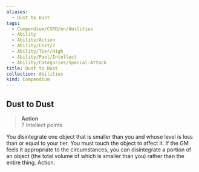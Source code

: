 ```yaml
---
aliases:
  - Dust to Dust
tags:
  - Compendium/CSRD/en/Abilities
  - Ability
  - Ability/Action
  - Ability/Cost/7
  - Ability/Tier/High
  - Ability/Pool/Intellect
  - Ability/Categories/Special-Attack
title: Dust to Dust
collection: Abilities
kind: Compendium
---
```

## Dust to Dust  
>**Action**  
>7 Intellect points
  
You disintegrate one object that is smaller than you and whose level is less than or equal to your tier. You must touch the object to affect it. If the GM feels it appropriate to the circumstances, you can disintegrate a portion of an object (the total volume of which is smaller than you) rather than the entire thing. Action.